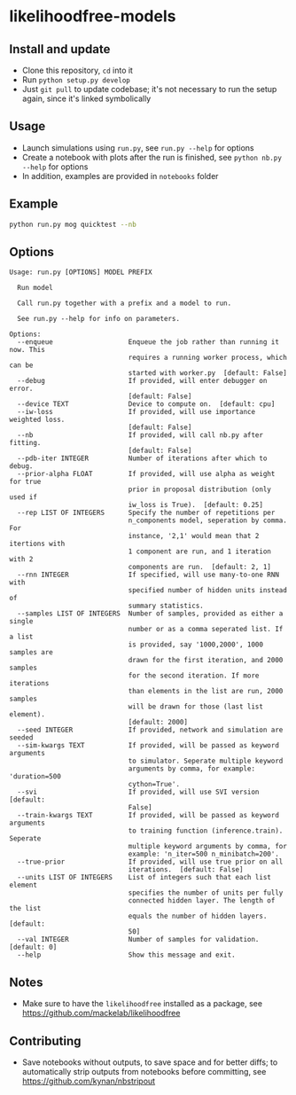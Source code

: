 # likelihoodfree-models

## Install and update

- Clone this repository, `cd` into it
- Run `python setup.py develop`
- Just `git pull` to update codebase; it's not necessary to run the setup again,
  since it's linked symbolically


## Usage

- Launch simulations using `run.py`, see `run.py --help` for options
- Create a notebook with plots after the run is finished, see `python nb.py --help` for options
- In addition, examples are provided in `notebooks` folder


## Example

```bash
python run.py mog quicktest --nb
```

## Options

```text
Usage: run.py [OPTIONS] MODEL PREFIX

  Run model

  Call run.py together with a prefix and a model to run.

  See run.py --help for info on parameters.

Options:
  --enqueue                   Enqueue the job rather than running it now. This
                              requires a running worker process, which can be
                              started with worker.py  [default: False]
  --debug                     If provided, will enter debugger on error.
                              [default: False]
  --device TEXT               Device to compute on.  [default: cpu]
  --iw-loss                   If provided, will use importance weighted loss.
                              [default: False]
  --nb                        If provided, will call nb.py after fitting.
                              [default: False]
  --pdb-iter INTEGER          Number of iterations after which to debug.
  --prior-alpha FLOAT         If provided, will use alpha as weight for true
                              prior in proposal distribution (only used if
                              iw_loss is True).  [default: 0.25]
  --rep LIST OF INTEGERS      Specify the number of repetitions per
                              n_components model, seperation by comma. For
                              instance, '2,1' would mean that 2 itertions with
                              1 component are run, and 1 iteration with 2
                              components are run.  [default: 2, 1]
  --rnn INTEGER               If specified, will use many-to-one RNN with
                              specified number of hidden units instead of
                              summary statistics.
  --samples LIST OF INTEGERS  Number of samples, provided as either a single
                              number or as a comma seperated list. If a list
                              is provided, say '1000,2000', 1000 samples are
                              drawn for the first iteration, and 2000 samples
                              for the second iteration. If more iterations
                              than elements in the list are run, 2000 samples
                              will be drawn for those (last list element).
                              [default: 2000]
  --seed INTEGER              If provided, network and simulation are seeded
  --sim-kwargs TEXT           If provided, will be passed as keyword arguments
                              to simulator. Seperate multiple keyword
                              arguments by comma, for example: 'duration=500
                              cython=True'.
  --svi                       If provided, will use SVI version  [default:
                              False]
  --train-kwargs TEXT         If provided, will be passed as keyword arguments
                              to training function (inference.train). Seperate
                              multiple keyword arguments by comma, for
                              example: 'n_iter=500 n_minibatch=200'.
  --true-prior                If provided, will use true prior on all
                              iterations.  [default: False]
  --units LIST OF INTEGERS    List of integers such that each list element
                              specifies the number of units per fully
                              connected hidden layer. The length of the list
                              equals the number of hidden layers.  [default:
                              50]
  --val INTEGER               Number of samples for validation.  [default: 0]
  --help                      Show this message and exit.
```

## Notes

- Make sure to have the `likelihoodfree` installed as a package, see https://github.com/mackelab/likelihoodfree


## Contributing

- Save notebooks without outputs, to save space and for better diffs; to automatically strip outputs from notebooks before committing, see https://github.com/kynan/nbstripout
